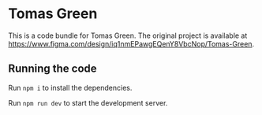 
  # Tomas Green

  This is a code bundle for Tomas Green. The original project is available at https://www.figma.com/design/iq1nmEPawgEQenY8VbcNop/Tomas-Green.

  ## Running the code

  Run `npm i` to install the dependencies.

  Run `npm run dev` to start the development server.
  